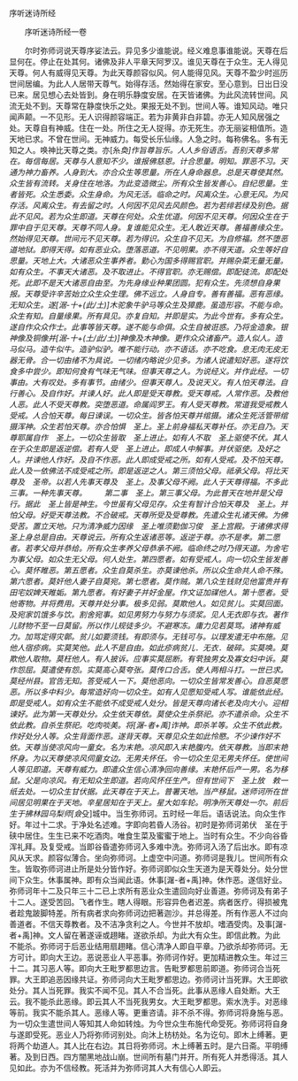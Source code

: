   序听迷诗所经
　　



　　序听迷诗所经一卷

　　尔时弥师诃说天尊序娑法云。异见多少谁能说。经义难息事谁能说。天尊在后显何在。停止在处其何。诸佛及非人平章天阿罗汉。谁见天尊在于众生。无人得见天尊。何人有威得见天尊。为此天尊颜容似风。何人能得见风。天尊不盈少时巡历世间居编。为此人人居带天尊气。始得存活。然始得在家安。至心意到。日出日没已来。居见想心去处皆到。身在明乐静度安居。在天皆诸佛。为此风流转世间。风流无处不到。天尊常在静度快乐之处。果报无处不到。世间人等。谁知风动。唯只闻声颠。一不见形。无人识得颜容端正。若为非黄非白非碧。亦无人知风居强之处。天尊自有神威。住在一处。所住之无人捉得。亦无死生。亦无丽娑相值所。造天地已求。不曾在世间。无神威力。每受长乐仙缘。人急之时。每称佛名。多有无知之人。唤神比天尊之类。亦[糸*奐]作旨尊旨乐。人人乡俗语舌。吾别天尊多常在。每信每居。天尊与人意知不少。谁报佛慈恩。计合思量。明知。罪恶不习。天通为神力畜养。人身到大。亦合众生等思量。所在人身命器息。总是天尊使其然。众生皆有流转。关身住在地洛。为此变造微尘。所有众生皆发善心。自纪思量。生者皆死。众生悉委。众生身命。为风无活。临命之时。风离众生。心意无风。为风存活。风离众生。有去留之时。人何因不见风去风颜色。若为若绯若绿及别色。据此不见风。若为众生即道。天尊在何处。众生优道。何因不见天尊。何因众生在于罪中自于见天尊。天尊不同人身。复谁能见众生。无人敢近天尊。善福善缘众生。然始得见天尊。世间元不见天尊。若为得识。众生自不见天。为自修福。然不堕恶道地狱。即得天得。如有恶业众。堕落恶道。不见明果。亦不得天道。众生等好自思量。天地上大。大诸恶众生事养者。勤心为国多得赐官职。并赐杂菜无量无量。如有众生。不事天大诸恶。及不取进止。不得官职。亦无赐偿。即配徒流。即配处死。此即不是天大诸恶自由至。为先身缘业种果团圆。犯有众生。先须想自身果报。天尊受许辛苦始立众生众生理。佛不远立。人身自专。善有善福。恶有恶缘。无知众生。遂[涺-十+(此/土)]木驼象牛驴马等众生及獐鹿。虽造形容。不能与命。众生有知。自量缘果。所有具见。亦复自知。并即是实。为此今世有。多有众生。遂自作众众作士。此事等皆天尊。遂不能与命俱。众生自被诳惑。乃将金造象。银神像及铜像并[涺-十+(土/此/土)]神像及木神像。更作众众诸畜产。造人似人。造马似马。造牛似牛。造驴似驴。唯不能行动。亦不语话。亦不吃食。息无肉无皮无器无骨。合一切由绪不为具说。一切绪内略说少见多。为诸人说遣知好恶。遂将饮食多中尝少。即知何食有气味无气味。但事天尊之人。为说经义。并作此经。一切事由。大有叹处。多有事节。由绪少。但事天尊人。及说天义。有人怕天尊法。自行善心。及自作好。并谏人好。此人即是受天尊教。受天尊戒。人常作恶。及教他人恶。此人不受天尊教。突堕恶道。命属阎罗王。有人受天尊教。常道我受戒教人受戒。人合怕天尊。每日谏误。一切众生。皆各怕天尊并绾摄。诸众生死活管带绾摄浑神。众生若怕天尊。亦合怕惧　圣上。圣上前身福私天尊补任。亦无自乃。天尊耶属自作　圣上。一切众生皆取　圣上进止。如有人不取　圣上驱使不伏。其人在于众生即是返逆偿。若有人受　圣上进止。即成人中解事。并伏驱使。及好之人。并谏他人作好。及自不作恶。此人即成受戒之所。如有人受戒。及不怕天尊。此人及一依佛法不成受戒之所。即是返逆之人。第三须怕父母。祗承父母。将比天尊及　圣帝。以若人先事天尊及　圣上。及事父母不阙。此人于天尊得福。不多此三事。一种先事天尊。
　　第二事　圣上。第三事父母。为此普天在地并是父母行。据此　圣上皆是神生。今世虽有父母见存。众生有智计合怕天尊及　圣上。并怕父母。好受天尊法教。不合破戒。天尊所受及受尊教。先遣众生礼诸天佛。为佛受苦。置立天地。只为清净威力因缘　圣上唯须勤伽习俊　圣上宫殿。于诸佛求得　圣上身总是自由。天尊说云。所有众生返诸恶等。返逆于尊。亦不是孝。第二愿者。若孝父母并恭给。所有众生孝养父母恭承不阙。临命终之时乃得天道。为舍宅为事父母。如众生无父母。何人处生。第四愿者。如有受戒人。向一切众生皆发善心。莫怀睢恶。第五愿者。众生自莫杀生。亦莫谏他杀。所以众生命共人命不殊。第六愿者。莫奸他人妻子自莫宛。第七愿者。莫作贼。第八众生钱财见他富贵并有田宅奴婢天睢姤。第九愿者。有好妻子并好金屋。作文证加禖他人。第十愿者。受他寄物。并将费用。天尊并处分事。极多见弱。莫欺他人。如见贫儿。实莫回面。及宛家饥饿多与饮。割舍宛事。如见男努力与努力与须浆。见人无衣即与衣。著作儿财物不至一日莫留。所以作儿规徒多少。不避寒冻。庸力见若莫骂。诸神有威力。加骂定得灾鄣。贫儿如要须钱。有即须与。无钱可与。以理发遣无中布施。见他人宿疹病。实莫笑他。此人不是自由。如此疹病贫儿．无衣．破碎。实莫唤。莫欺他人取物。莫枉他人。有人披诉。应事实莫屈断。有茕独男女及寡女妇中诉。莫作怨屈。莫遣使有怨。实莫高心莫夸张。莫传口合舌。使人两相斗打。一世已求。莫经州县。官告无知。答受戒人一下。莫他恶向。一切众生皆常发善心。自恶莫愿恶。所以多中料少。每常造好向一切众生。如有人见愿知受戒人写。谁能依此经。即是受戒人。如有众生不能依不成受戒人处分。皆是天尊向诸长老及向大小。迎相谏好。此为第一天尊处分。众生依天尊依。莫使众生杀祭祀。亦不遣杀命。众生不依此教。自杀生祭祀。吃肉啖美。将[潳-者+禹]诈神。即杀羊等。众生不依此教。作好处分人等。众生背面作恶。遂背天尊。天尊见众生如此怜愍。不少谏作好不依。天尊当使凉风向一童女。名为末艳。凉风即入末艳腹内。依天尊教。当即末艳怀身。为以天尊使凉风伺童女边。无男夫怀任。令一切众生见无男夫怀任。使世间人等见即道。天尊有威力。即遣众生信心清净回向善缘。末艳怀后产一男。名为移鼠。父是向凉风。有无知众生即道。若向风怀任生产。但有世间下　圣上放　敕一纸去处。一切众生甘伏据。此天尊在于天上。普署天地。当产移鼠。迷师诃所在世间居见明果在于天地。辛星居知在于天上。星大如车轮。明净所天尊处一尔。前后生于拂林园乌梨师[僉*殳]城中。当生弥师诃。五时经一年后。语话说法。向众生作好。年过十二求。于净处名述难。字即向若昏人汤谷。初时是弥师诃弟伏　圣在于硖中居住。生生已来不吃酒肉。唯食生菜及蜜蜜于地上。当时有众生。不少向谷昏浑礼拜。及复受戒。当即谷昏遣弥师诃入多难中洗。弥师诃入汤了后出水。即有凉风从天求。颜容似薄合。坐向弥师诃。上虚空中问道。弥师诃是我儿。世间所有众生。皆取弥师诃进止所是处分皆作好。弥师诃即似众生天道为是天尊处分。处分世间下众生。休事属神。即有众当闻此语。休事[潳-者+禹]神。休作恶。遂信好业。弥师诃年十二及只年三十二已上求所有恶业众生遣回向好业善道。弥师诃及有弟子十二人。遂受苦回。飞者作生。瞎人得眼。形容异色者迟差。病者医疗。得损被鬼者趁鬼跛脚特差。所有病者求向弥师诃边把著迦沙。并总得差。所有作恶人不过向善道者。不信天尊教者。及不洁净贪利之人。今世并不放却。嗜酒受肉。及事[潳-者+禹]神。文人留在著遂诬或趐睹。遂欲杀却。为此大有众生。即信此教。为此不能杀。弥师诃于后恶业结用扇趐睹。信心清净人即自平章。乃欲杀却弥师诃。无方可计。即向大王边。恶说恶业人平恶事。弥师诃作好。更加精进教众生。年过三十二。其习恶人等。即向大王毗罗都思边言。告毗罗都思前即道。弥师诃合当死罪。大王即追恶因缘共证。弥师诃向大王毗罗都思边。弥师诃计当死罪。大王即欲处分。其人当死罪。我实不闻不见。其人不合当死。此事从恶缘人自处断。大王云。我不能杀此恶缘。即云其人不当死我男女。大王毗罗都思。索水洗手。对恶缘等前。我实不能杀其人。恶缘人等。更重咨请。非不杀不得。弥师诃将身施与恶。为一切众生遣世间人等知其人命如转烛。为今世众生布施代命受死。弥师诃将自身与遂即受死。恶业人乃将弥师诃别处。向沐上枋枋处。名为讫句。即木上缚著。更将两个劫道人。其人比在右边。其日将弥师诃。木上缚著五时。是六日斋。平明缚著。及到日西。四方闇黑地战山崩。世间所有墓门并开。所有死人并悉得活。其人见如此。亦为不信经教。死活并为弥师诃其人大有信心人即云。

